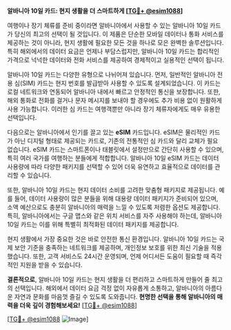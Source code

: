 **알바니아 10일 카드: 현지 생활을 더 스마트하게 [[TG💪+ @esim1088](https://t.me/s/esim1088)]**

여행이나 장기 체류를 준비 중이라면 알바니아에서 사용할 수 있는 알바니아 10일 카드가 당신의 최고의 선택이 될 것입니다. 이 제품은 단순한 모바일 데이터나 통화 서비스를 제공하는 것이 아니라, 현지 생활에 필요한 모든 것을 하나로 모은 완벽한 솔루션입니다. 특히 해외에서의 데이터 요금은 언제나 부담스럽지만, 알바니아 10일 카드는 합리적인 가격으로 넉넉한 데이터와 전화 서비스를 제공하여 경제적이고 실용적인 선택이 됩니다.

알바니아 10일 카드는 다양한 유형으로 나뉘어져 있습니다. 먼저, 일반적인 알바니아 전용 심(SIM) 카드는 현지 번호를 발급받아 사용할 수 있도록 설계되었습니다. 이 카드는 로컬 네트워크와 연동되어 알바니아 내에서 빠르고 안정적인 통신을 보장합니다. 또한, 해외 통화로 전화를 걸거나 문자 메시지를 보내야 할 경우에도 추가 비용 없이 원활하게 사용 가능합니다. 이러한 심 카드는 여행객뿐만 아니라 장기 체류자에게도 매우 유용한 선택입니다.

다음으로는 알바니아에서 인기를 끌고 있는 **eSIM** 카드입니다. eSIM은 물리적인 카드가 아닌 디지털 형태로 제공되는 카드로, 기존의 전통적인 심 카드와 달리 교체가 필요 없습니다. eSIM 카드는 스마트폰이나 태블릿에서 설정만으로 간단히 사용할 수 있으며, 특히 여러 국가를 여행하는 분들에게 적합합니다. 알바니아 10일 eSIM 카드는 데이터 사용량에 따라 다양한 패키지를 선택할 수 있어 더욱 유연하고 효율적으로 데이터를 관리할 수 있습니다.

또한, 알바니아 10일 카드는 현지 데이터 소비를 고려한 맞춤형 패키지로 제공됩니다. 예를 들어, 데이터 사용량이 많은 분들을 위해 대용량 데이터 패키지가 준비되어 있으며, 소액 예산으로도 충분히 알바니아의 매력을 느낄 수 있도록 저렴한 옵션도 제공합니다. 특히, 알바니아에서는 구글 맵스와 같은 위치 서비스를 자주 사용해야 하는데, 알바니아 10일 카드는 이를 위해 특별히 최적화된 데이터 패키지를 제공합니다.

현지 생활에서 가장 중요한 것은 바로 안전한 통신 환경입니다. 알바니아 10일 카드는 국제 보안 기준을 충족하는 네트워크를 제공하며, 개인정보 보호를 위한 최신 기술을 적용했습니다. 또한, 고객 서비스도 24시간 운영되며, 언제 어디서든 도움이 필요할 때 즉각적인 지원을 받을 수 있습니다.

**결론적으로**, 알바니아 10일 카드는 현지 생활을 더 편리하고 스마트하게 만들어 줄 최고의 선택입니다. 해외에서 데이터 요금 걱정 없이 자유롭게 소통하고, 알바니아의 아름다운 자연과 문화를 마음껏 즐길 수 있도록 도와줍니다. **현명한 선택을 통해 알바니아의 매력을 더욱 깊이 경험해보세요!** [[TG💪+ @esim1088](https://t.me/s/esim1088)]

[[TG💪+ @esim1088](https://t.me/s/esim1088) ![Image](https://i.postimg.cc/Y0z9fWf4/image.png)]